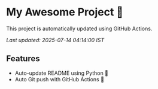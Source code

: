 # My Awesome Project 🚀

This project is automatically updated using GitHub Actions.

_Last updated: 2025-07-14 04:14:00 IST_

## Features
- Auto-update README using Python 🐍
- Auto Git push with GitHub Actions 🤖
